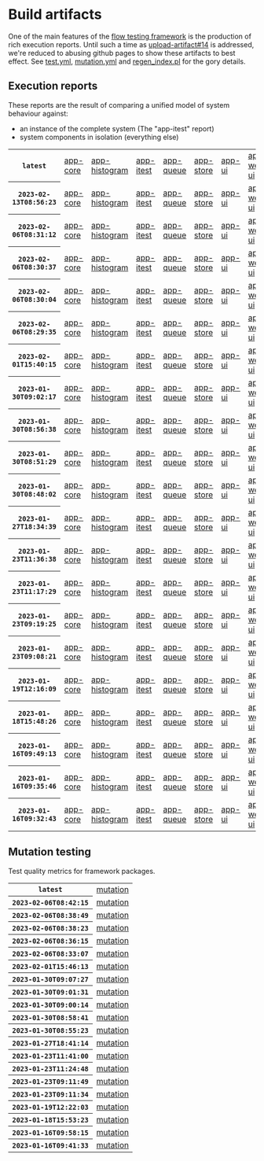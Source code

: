 # Build artifacts

One of the main features of the [flow testing framework](https://github.com/Mastercard/flow) is the production of rich execution reports.
Until such a time as [upload-artifact#14](https://github.com/actions/upload-artifact/issues/14) is addressed, we're reduced to abusing github pages to show these artifacts to best effect.
See [test.yml](https://github.com/Mastercard/flow/blob/main/.github/workflows/test.yml), [mutation.yml](https://github.com/Mastercard/flow/blob/main/.github/workflows/mutation.yml) and [regen_index.pl](https://github.com/Mastercard/flow/blob/pages/regen_index.pl) for the gory details.

## Execution reports

These reports are the result of comparing a unified model of system behaviour against:
 * an instance of the complete system (The "app-itest" report)
 * system components in isolation (everything else)

<!-- start:execution -->
<table>
	<tbody>
		<tr> <th><code>latest</code></th>
			<td><a href="execution/latest/flow_execution_reports/example/app-core/target/mctf/latest/index.html">app-core</a></td>
			<td><a href="execution/latest/flow_execution_reports/example/app-histogram/target/mctf/latest/index.html">app-histogram</a></td>
			<td><a href="execution/latest/flow_execution_reports/example/app-itest/target/mctf/latest/index.html">app-itest</a></td>
			<td><a href="execution/latest/flow_execution_reports/example/app-queue/target/mctf/latest/index.html">app-queue</a></td>
			<td><a href="execution/latest/flow_execution_reports/example/app-store/target/mctf/latest/index.html">app-store</a></td>
			<td><a href="execution/latest/flow_execution_reports/example/app-ui/target/mctf/latest/index.html">app-ui</a></td>
			<td><a href="execution/latest/flow_execution_reports/example/app-web-ui/target/mctf/latest/index.html">app-web-ui</a></td>
		</tr>
		<tr> <th><code>2023-02-13T08:56:23</code></th>
			<td><a href="execution/1676278583/flow_execution_reports/example/app-core/target/mctf/latest/index.html">app-core</a></td>
			<td><a href="execution/1676278583/flow_execution_reports/example/app-histogram/target/mctf/latest/index.html">app-histogram</a></td>
			<td><a href="execution/1676278583/flow_execution_reports/example/app-itest/target/mctf/latest/index.html">app-itest</a></td>
			<td><a href="execution/1676278583/flow_execution_reports/example/app-queue/target/mctf/latest/index.html">app-queue</a></td>
			<td><a href="execution/1676278583/flow_execution_reports/example/app-store/target/mctf/latest/index.html">app-store</a></td>
			<td><a href="execution/1676278583/flow_execution_reports/example/app-ui/target/mctf/latest/index.html">app-ui</a></td>
			<td><a href="execution/1676278583/flow_execution_reports/example/app-web-ui/target/mctf/latest/index.html">app-web-ui</a></td>
		</tr>
		<tr> <th><code>2023-02-06T08:31:12</code></th>
			<td><a href="execution/1675672272/flow_execution_reports/example/app-core/target/mctf/latest/index.html">app-core</a></td>
			<td><a href="execution/1675672272/flow_execution_reports/example/app-histogram/target/mctf/latest/index.html">app-histogram</a></td>
			<td><a href="execution/1675672272/flow_execution_reports/example/app-itest/target/mctf/latest/index.html">app-itest</a></td>
			<td><a href="execution/1675672272/flow_execution_reports/example/app-queue/target/mctf/latest/index.html">app-queue</a></td>
			<td><a href="execution/1675672272/flow_execution_reports/example/app-store/target/mctf/latest/index.html">app-store</a></td>
			<td><a href="execution/1675672272/flow_execution_reports/example/app-ui/target/mctf/latest/index.html">app-ui</a></td>
			<td><a href="execution/1675672272/flow_execution_reports/example/app-web-ui/target/mctf/latest/index.html">app-web-ui</a></td>
		</tr>
		<tr> <th><code>2023-02-06T08:30:37</code></th>
			<td><a href="execution/1675672237/flow_execution_reports/example/app-core/target/mctf/latest/index.html">app-core</a></td>
			<td><a href="execution/1675672237/flow_execution_reports/example/app-histogram/target/mctf/latest/index.html">app-histogram</a></td>
			<td><a href="execution/1675672237/flow_execution_reports/example/app-itest/target/mctf/latest/index.html">app-itest</a></td>
			<td><a href="execution/1675672237/flow_execution_reports/example/app-queue/target/mctf/latest/index.html">app-queue</a></td>
			<td><a href="execution/1675672237/flow_execution_reports/example/app-store/target/mctf/latest/index.html">app-store</a></td>
			<td><a href="execution/1675672237/flow_execution_reports/example/app-ui/target/mctf/latest/index.html">app-ui</a></td>
			<td><a href="execution/1675672237/flow_execution_reports/example/app-web-ui/target/mctf/latest/index.html">app-web-ui</a></td>
		</tr>
		<tr> <th><code>2023-02-06T08:30:04</code></th>
			<td><a href="execution/1675672204/flow_execution_reports/example/app-core/target/mctf/latest/index.html">app-core</a></td>
			<td><a href="execution/1675672204/flow_execution_reports/example/app-histogram/target/mctf/latest/index.html">app-histogram</a></td>
			<td><a href="execution/1675672204/flow_execution_reports/example/app-itest/target/mctf/latest/index.html">app-itest</a></td>
			<td><a href="execution/1675672204/flow_execution_reports/example/app-queue/target/mctf/latest/index.html">app-queue</a></td>
			<td><a href="execution/1675672204/flow_execution_reports/example/app-store/target/mctf/latest/index.html">app-store</a></td>
			<td><a href="execution/1675672204/flow_execution_reports/example/app-ui/target/mctf/latest/index.html">app-ui</a></td>
			<td><a href="execution/1675672204/flow_execution_reports/example/app-web-ui/target/mctf/latest/index.html">app-web-ui</a></td>
		</tr>
		<tr> <th><code>2023-02-06T08:29:35</code></th>
			<td><a href="execution/1675672175/flow_execution_reports/example/app-core/target/mctf/latest/index.html">app-core</a></td>
			<td><a href="execution/1675672175/flow_execution_reports/example/app-histogram/target/mctf/latest/index.html">app-histogram</a></td>
			<td><a href="execution/1675672175/flow_execution_reports/example/app-itest/target/mctf/latest/index.html">app-itest</a></td>
			<td><a href="execution/1675672175/flow_execution_reports/example/app-queue/target/mctf/latest/index.html">app-queue</a></td>
			<td><a href="execution/1675672175/flow_execution_reports/example/app-store/target/mctf/latest/index.html">app-store</a></td>
			<td><a href="execution/1675672175/flow_execution_reports/example/app-ui/target/mctf/latest/index.html">app-ui</a></td>
			<td><a href="execution/1675672175/flow_execution_reports/example/app-web-ui/target/mctf/latest/index.html">app-web-ui</a></td>
		</tr>
		<tr> <th><code>2023-02-01T15:40:15</code></th>
			<td><a href="execution/1675266015/flow_execution_reports/example/app-core/target/mctf/latest/index.html">app-core</a></td>
			<td><a href="execution/1675266015/flow_execution_reports/example/app-histogram/target/mctf/latest/index.html">app-histogram</a></td>
			<td><a href="execution/1675266015/flow_execution_reports/example/app-itest/target/mctf/latest/index.html">app-itest</a></td>
			<td><a href="execution/1675266015/flow_execution_reports/example/app-queue/target/mctf/latest/index.html">app-queue</a></td>
			<td><a href="execution/1675266015/flow_execution_reports/example/app-store/target/mctf/latest/index.html">app-store</a></td>
			<td><a href="execution/1675266015/flow_execution_reports/example/app-ui/target/mctf/latest/index.html">app-ui</a></td>
			<td><a href="execution/1675266015/flow_execution_reports/example/app-web-ui/target/mctf/latest/index.html">app-web-ui</a></td>
		</tr>
		<tr> <th><code>2023-01-30T09:02:17</code></th>
			<td><a href="execution/1675069337/flow_execution_reports/example/app-core/target/mctf/latest/index.html">app-core</a></td>
			<td><a href="execution/1675069337/flow_execution_reports/example/app-histogram/target/mctf/latest/index.html">app-histogram</a></td>
			<td><a href="execution/1675069337/flow_execution_reports/example/app-itest/target/mctf/latest/index.html">app-itest</a></td>
			<td><a href="execution/1675069337/flow_execution_reports/example/app-queue/target/mctf/latest/index.html">app-queue</a></td>
			<td><a href="execution/1675069337/flow_execution_reports/example/app-store/target/mctf/latest/index.html">app-store</a></td>
			<td><a href="execution/1675069337/flow_execution_reports/example/app-ui/target/mctf/latest/index.html">app-ui</a></td>
			<td><a href="execution/1675069337/flow_execution_reports/example/app-web-ui/target/mctf/latest/index.html">app-web-ui</a></td>
		</tr>
		<tr> <th><code>2023-01-30T08:56:38</code></th>
			<td><a href="execution/1675068998/flow_execution_reports/example/app-core/target/mctf/latest/index.html">app-core</a></td>
			<td><a href="execution/1675068998/flow_execution_reports/example/app-histogram/target/mctf/latest/index.html">app-histogram</a></td>
			<td><a href="execution/1675068998/flow_execution_reports/example/app-itest/target/mctf/latest/index.html">app-itest</a></td>
			<td><a href="execution/1675068998/flow_execution_reports/example/app-queue/target/mctf/latest/index.html">app-queue</a></td>
			<td><a href="execution/1675068998/flow_execution_reports/example/app-store/target/mctf/latest/index.html">app-store</a></td>
			<td><a href="execution/1675068998/flow_execution_reports/example/app-ui/target/mctf/latest/index.html">app-ui</a></td>
			<td><a href="execution/1675068998/flow_execution_reports/example/app-web-ui/target/mctf/latest/index.html">app-web-ui</a></td>
		</tr>
		<tr> <th><code>2023-01-30T08:51:29</code></th>
			<td><a href="execution/1675068689/flow_execution_reports/example/app-core/target/mctf/latest/index.html">app-core</a></td>
			<td><a href="execution/1675068689/flow_execution_reports/example/app-histogram/target/mctf/latest/index.html">app-histogram</a></td>
			<td><a href="execution/1675068689/flow_execution_reports/example/app-itest/target/mctf/latest/index.html">app-itest</a></td>
			<td><a href="execution/1675068689/flow_execution_reports/example/app-queue/target/mctf/latest/index.html">app-queue</a></td>
			<td><a href="execution/1675068689/flow_execution_reports/example/app-store/target/mctf/latest/index.html">app-store</a></td>
			<td><a href="execution/1675068689/flow_execution_reports/example/app-ui/target/mctf/latest/index.html">app-ui</a></td>
			<td><a href="execution/1675068689/flow_execution_reports/example/app-web-ui/target/mctf/latest/index.html">app-web-ui</a></td>
		</tr>
		<tr> <th><code>2023-01-30T08:48:02</code></th>
			<td><a href="execution/1675068482/flow_execution_reports/example/app-core/target/mctf/latest/index.html">app-core</a></td>
			<td><a href="execution/1675068482/flow_execution_reports/example/app-histogram/target/mctf/latest/index.html">app-histogram</a></td>
			<td><a href="execution/1675068482/flow_execution_reports/example/app-itest/target/mctf/latest/index.html">app-itest</a></td>
			<td><a href="execution/1675068482/flow_execution_reports/example/app-queue/target/mctf/latest/index.html">app-queue</a></td>
			<td><a href="execution/1675068482/flow_execution_reports/example/app-store/target/mctf/latest/index.html">app-store</a></td>
			<td><a href="execution/1675068482/flow_execution_reports/example/app-ui/target/mctf/latest/index.html">app-ui</a></td>
			<td><a href="execution/1675068482/flow_execution_reports/example/app-web-ui/target/mctf/latest/index.html">app-web-ui</a></td>
		</tr>
		<tr> <th><code>2023-01-27T18:34:39</code></th>
			<td><a href="execution/1674844479/flow_execution_reports/example/app-core/target/mctf/latest/index.html">app-core</a></td>
			<td><a href="execution/1674844479/flow_execution_reports/example/app-histogram/target/mctf/latest/index.html">app-histogram</a></td>
			<td><a href="execution/1674844479/flow_execution_reports/example/app-itest/target/mctf/latest/index.html">app-itest</a></td>
			<td><a href="execution/1674844479/flow_execution_reports/example/app-queue/target/mctf/latest/index.html">app-queue</a></td>
			<td><a href="execution/1674844479/flow_execution_reports/example/app-store/target/mctf/latest/index.html">app-store</a></td>
			<td><a href="execution/1674844479/flow_execution_reports/example/app-ui/target/mctf/latest/index.html">app-ui</a></td>
			<td><a href="execution/1674844479/flow_execution_reports/example/app-web-ui/target/mctf/latest/index.html">app-web-ui</a></td>
		</tr>
		<tr> <th><code>2023-01-23T11:36:38</code></th>
			<td><a href="execution/1674473798/flow_execution_reports/example/app-core/target/mctf/latest/index.html">app-core</a></td>
			<td><a href="execution/1674473798/flow_execution_reports/example/app-histogram/target/mctf/latest/index.html">app-histogram</a></td>
			<td><a href="execution/1674473798/flow_execution_reports/example/app-itest/target/mctf/latest/index.html">app-itest</a></td>
			<td><a href="execution/1674473798/flow_execution_reports/example/app-queue/target/mctf/latest/index.html">app-queue</a></td>
			<td><a href="execution/1674473798/flow_execution_reports/example/app-store/target/mctf/latest/index.html">app-store</a></td>
			<td><a href="execution/1674473798/flow_execution_reports/example/app-ui/target/mctf/latest/index.html">app-ui</a></td>
			<td><a href="execution/1674473798/flow_execution_reports/example/app-web-ui/target/mctf/latest/index.html">app-web-ui</a></td>
		</tr>
		<tr> <th><code>2023-01-23T11:17:29</code></th>
			<td><a href="execution/1674472649/flow_execution_reports/example/app-core/target/mctf/latest/index.html">app-core</a></td>
			<td><a href="execution/1674472649/flow_execution_reports/example/app-histogram/target/mctf/latest/index.html">app-histogram</a></td>
			<td><a href="execution/1674472649/flow_execution_reports/example/app-itest/target/mctf/latest/index.html">app-itest</a></td>
			<td><a href="execution/1674472649/flow_execution_reports/example/app-queue/target/mctf/latest/index.html">app-queue</a></td>
			<td><a href="execution/1674472649/flow_execution_reports/example/app-store/target/mctf/latest/index.html">app-store</a></td>
			<td><a href="execution/1674472649/flow_execution_reports/example/app-ui/target/mctf/latest/index.html">app-ui</a></td>
			<td><a href="execution/1674472649/flow_execution_reports/example/app-web-ui/target/mctf/latest/index.html">app-web-ui</a></td>
		</tr>
		<tr> <th><code>2023-01-23T09:19:25</code></th>
			<td><a href="execution/1674465565/flow_execution_reports/example/app-core/target/mctf/latest/index.html">app-core</a></td>
			<td><a href="execution/1674465565/flow_execution_reports/example/app-histogram/target/mctf/latest/index.html">app-histogram</a></td>
			<td><a href="execution/1674465565/flow_execution_reports/example/app-itest/target/mctf/latest/index.html">app-itest</a></td>
			<td><a href="execution/1674465565/flow_execution_reports/example/app-queue/target/mctf/latest/index.html">app-queue</a></td>
			<td><a href="execution/1674465565/flow_execution_reports/example/app-store/target/mctf/latest/index.html">app-store</a></td>
			<td><a href="execution/1674465565/flow_execution_reports/example/app-ui/target/mctf/latest/index.html">app-ui</a></td>
			<td><a href="execution/1674465565/flow_execution_reports/example/app-web-ui/target/mctf/latest/index.html">app-web-ui</a></td>
		</tr>
		<tr> <th><code>2023-01-23T09:08:21</code></th>
			<td><a href="execution/1674464901/flow_execution_reports/example/app-core/target/mctf/latest/index.html">app-core</a></td>
			<td><a href="execution/1674464901/flow_execution_reports/example/app-histogram/target/mctf/latest/index.html">app-histogram</a></td>
			<td><a href="execution/1674464901/flow_execution_reports/example/app-itest/target/mctf/latest/index.html">app-itest</a></td>
			<td><a href="execution/1674464901/flow_execution_reports/example/app-queue/target/mctf/latest/index.html">app-queue</a></td>
			<td><a href="execution/1674464901/flow_execution_reports/example/app-store/target/mctf/latest/index.html">app-store</a></td>
			<td><a href="execution/1674464901/flow_execution_reports/example/app-ui/target/mctf/latest/index.html">app-ui</a></td>
			<td><a href="execution/1674464901/flow_execution_reports/example/app-web-ui/target/mctf/latest/index.html">app-web-ui</a></td>
		</tr>
		<tr> <th><code>2023-01-19T12:16:09</code></th>
			<td><a href="execution/1674130569/flow_execution_reports/example/app-core/target/mctf/latest/index.html">app-core</a></td>
			<td><a href="execution/1674130569/flow_execution_reports/example/app-histogram/target/mctf/latest/index.html">app-histogram</a></td>
			<td><a href="execution/1674130569/flow_execution_reports/example/app-itest/target/mctf/latest/index.html">app-itest</a></td>
			<td><a href="execution/1674130569/flow_execution_reports/example/app-queue/target/mctf/latest/index.html">app-queue</a></td>
			<td><a href="execution/1674130569/flow_execution_reports/example/app-store/target/mctf/latest/index.html">app-store</a></td>
			<td><a href="execution/1674130569/flow_execution_reports/example/app-ui/target/mctf/latest/index.html">app-ui</a></td>
			<td><a href="execution/1674130569/flow_execution_reports/example/app-web-ui/target/mctf/latest/index.html">app-web-ui</a></td>
		</tr>
		<tr> <th><code>2023-01-18T15:48:26</code></th>
			<td><a href="execution/1674056906/flow_execution_reports/example/app-core/target/mctf/latest/index.html">app-core</a></td>
			<td><a href="execution/1674056906/flow_execution_reports/example/app-histogram/target/mctf/latest/index.html">app-histogram</a></td>
			<td><a href="execution/1674056906/flow_execution_reports/example/app-itest/target/mctf/latest/index.html">app-itest</a></td>
			<td><a href="execution/1674056906/flow_execution_reports/example/app-queue/target/mctf/latest/index.html">app-queue</a></td>
			<td><a href="execution/1674056906/flow_execution_reports/example/app-store/target/mctf/latest/index.html">app-store</a></td>
			<td><a href="execution/1674056906/flow_execution_reports/example/app-ui/target/mctf/latest/index.html">app-ui</a></td>
			<td><a href="execution/1674056906/flow_execution_reports/example/app-web-ui/target/mctf/latest/index.html">app-web-ui</a></td>
		</tr>
		<tr> <th><code>2023-01-16T09:49:13</code></th>
			<td><a href="execution/1673862553/flow_execution_reports/example/app-core/target/mctf/latest/index.html">app-core</a></td>
			<td><a href="execution/1673862553/flow_execution_reports/example/app-histogram/target/mctf/latest/index.html">app-histogram</a></td>
			<td><a href="execution/1673862553/flow_execution_reports/example/app-itest/target/mctf/latest/index.html">app-itest</a></td>
			<td><a href="execution/1673862553/flow_execution_reports/example/app-queue/target/mctf/latest/index.html">app-queue</a></td>
			<td><a href="execution/1673862553/flow_execution_reports/example/app-store/target/mctf/latest/index.html">app-store</a></td>
			<td><a href="execution/1673862553/flow_execution_reports/example/app-ui/target/mctf/latest/index.html">app-ui</a></td>
			<td><a href="execution/1673862553/flow_execution_reports/example/app-web-ui/target/mctf/latest/index.html">app-web-ui</a></td>
		</tr>
		<tr> <th><code>2023-01-16T09:35:46</code></th>
			<td><a href="execution/1673861746/flow_execution_reports/example/app-core/target/mctf/latest/index.html">app-core</a></td>
			<td><a href="execution/1673861746/flow_execution_reports/example/app-histogram/target/mctf/latest/index.html">app-histogram</a></td>
			<td><a href="execution/1673861746/flow_execution_reports/example/app-itest/target/mctf/latest/index.html">app-itest</a></td>
			<td><a href="execution/1673861746/flow_execution_reports/example/app-queue/target/mctf/latest/index.html">app-queue</a></td>
			<td><a href="execution/1673861746/flow_execution_reports/example/app-store/target/mctf/latest/index.html">app-store</a></td>
			<td><a href="execution/1673861746/flow_execution_reports/example/app-ui/target/mctf/latest/index.html">app-ui</a></td>
			<td><a href="execution/1673861746/flow_execution_reports/example/app-web-ui/target/mctf/latest/index.html">app-web-ui</a></td>
		</tr>
		<tr> <th><code>2023-01-16T09:32:43</code></th>
			<td><a href="execution/1673861563/flow_execution_reports/example/app-core/target/mctf/latest/index.html">app-core</a></td>
			<td><a href="execution/1673861563/flow_execution_reports/example/app-histogram/target/mctf/latest/index.html">app-histogram</a></td>
			<td><a href="execution/1673861563/flow_execution_reports/example/app-itest/target/mctf/latest/index.html">app-itest</a></td>
			<td><a href="execution/1673861563/flow_execution_reports/example/app-queue/target/mctf/latest/index.html">app-queue</a></td>
			<td><a href="execution/1673861563/flow_execution_reports/example/app-store/target/mctf/latest/index.html">app-store</a></td>
			<td><a href="execution/1673861563/flow_execution_reports/example/app-ui/target/mctf/latest/index.html">app-ui</a></td>
			<td><a href="execution/1673861563/flow_execution_reports/example/app-web-ui/target/mctf/latest/index.html">app-web-ui</a></td>
		</tr>
	</tbody>
</table>
<!-- end:execution -->

## Mutation testing

Test quality metrics for framework packages.

<!-- start:mutation -->
<table>
	<tbody>
		<tr> <th><code>latest</code></th>
			<td><a href="mutation/latest/mutation_report/index.html">mutation</a></td>
		</tr>
		<tr> <th><code>2023-02-06T08:42:15</code></th>
			<td><a href="mutation/1675672935/mutation_report/index.html">mutation</a></td>
		</tr>
		<tr> <th><code>2023-02-06T08:38:49</code></th>
			<td><a href="mutation/1675672729/mutation_report/index.html">mutation</a></td>
		</tr>
		<tr> <th><code>2023-02-06T08:38:23</code></th>
			<td><a href="mutation/1675672703/mutation_report/index.html">mutation</a></td>
		</tr>
		<tr> <th><code>2023-02-06T08:36:15</code></th>
			<td><a href="mutation/1675672575/mutation_report/index.html">mutation</a></td>
		</tr>
		<tr> <th><code>2023-02-06T08:33:07</code></th>
			<td><a href="mutation/1675672387/mutation_report/index.html">mutation</a></td>
		</tr>
		<tr> <th><code>2023-02-01T15:46:13</code></th>
			<td><a href="mutation/1675266373/mutation_report/index.html">mutation</a></td>
		</tr>
		<tr> <th><code>2023-01-30T09:07:27</code></th>
			<td><a href="mutation/1675069647/mutation_report/index.html">mutation</a></td>
		</tr>
		<tr> <th><code>2023-01-30T09:01:31</code></th>
			<td><a href="mutation/1675069291/mutation_report/index.html">mutation</a></td>
		</tr>
		<tr> <th><code>2023-01-30T09:00:14</code></th>
			<td><a href="mutation/1675069214/mutation_report/index.html">mutation</a></td>
		</tr>
		<tr> <th><code>2023-01-30T08:58:41</code></th>
			<td><a href="mutation/1675069121/mutation_report/index.html">mutation</a></td>
		</tr>
		<tr> <th><code>2023-01-30T08:55:23</code></th>
			<td><a href="mutation/1675068923/mutation_report/index.html">mutation</a></td>
		</tr>
		<tr> <th><code>2023-01-27T18:41:14</code></th>
			<td><a href="mutation/1674844874/mutation_report/index.html">mutation</a></td>
		</tr>
		<tr> <th><code>2023-01-23T11:41:00</code></th>
			<td><a href="mutation/1674474060/mutation_report/index.html">mutation</a></td>
		</tr>
		<tr> <th><code>2023-01-23T11:24:48</code></th>
			<td><a href="mutation/1674473088/mutation_report/index.html">mutation</a></td>
		</tr>
		<tr> <th><code>2023-01-23T09:11:49</code></th>
			<td><a href="mutation/1674465109/mutation_report/index.html">mutation</a></td>
		</tr>
		<tr> <th><code>2023-01-23T09:11:34</code></th>
			<td><a href="mutation/1674465094/mutation_report/index.html">mutation</a></td>
		</tr>
		<tr> <th><code>2023-01-19T12:22:03</code></th>
			<td><a href="mutation/1674130923/mutation_report/index.html">mutation</a></td>
		</tr>
		<tr> <th><code>2023-01-18T15:53:23</code></th>
			<td><a href="mutation/1674057203/mutation_report/index.html">mutation</a></td>
		</tr>
		<tr> <th><code>2023-01-16T09:58:15</code></th>
			<td><a href="mutation/1673863095/mutation_report/index.html">mutation</a></td>
		</tr>
		<tr> <th><code>2023-01-16T09:41:33</code></th>
			<td><a href="mutation/1673862093/mutation_report/index.html">mutation</a></td>
		</tr>
	</tbody>
</table>
<!-- end:mutation -->
